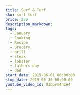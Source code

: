 ```yaml
---
title: Surf & Turf
sku: surf-turf
price: 250
description_markdown:
tags:
  - January
  - Cooking
  - Recipe
  - Grocery
  - grill
  - steak
  - lobster
  - fathers day
  - dad
start_date: 2019-06-01 00:00:00
stop_date: 2019-06-30 00:00:00
youtube_video_id: U1bbvm4nze4
---
```



